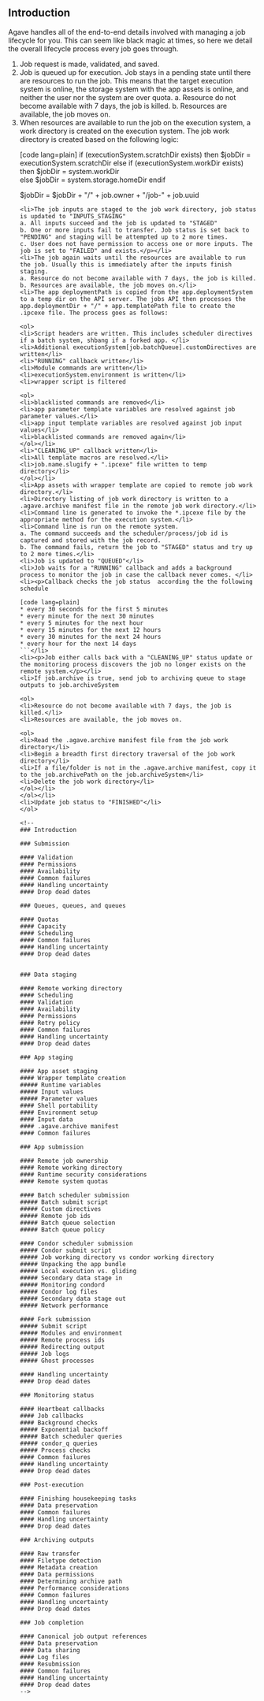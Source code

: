 ## Introduction  

Agave handles all of the end-to-end details involved with managing a job lifecycle for you. This can seem like black magic at times, so here we detail the overall lifecycle process every job goes through.

<ol>
<li>Job request is made, validated, and saved.</li>
<li>Job is queued up for execution. Job stays in a pending state until there are resources to run the job. This means that the target execution system is online, the storage system with the app assets is online, and neither the user nor the system are over quota.
a. Resource do not become available with 7 days, the job is killed.
b. Resources are available, the job moves on.</li>
<li>When resources are available to run the job on the execution system, a work directory is created on the execution system. The job work directory is created based on the following logic:

[code lang=plain]
if (executionSystem.scratchDir exists) 
then
    $jobDir = executionSystem.scratchDir
else if (executionSystem.workDir exists)
then
    $jobDir = system.workDir  
else 
    $jobDir = system.storage.homeDir
endif

$jobDir = $jobDir + "/" + job.owner + "/job-" + job.uuid
```</li>
<li>The job inputs are staged to the job work directory, job status is updated to "INPUTS_STAGING"
a. All inputs succeed and the job is updated to "STAGED"
b. One or more inputs fail to transfer. Job status is set back to "PENDING" and staging will be attempted up to 2 more times.
c. User does not have permission to access one or more inputs. The job is set to "FAILED" and exists.</p></li>
<li>The job again waits until the resources are available to run the job. Usually this is immediately after the inputs finish staging.
a. Resource do not become available with 7 days, the job is killed.
b. Resources are available, the job moves on.</li>
<li>The app deploymentPath is copied from the app.deploymentSystem to a temp dir on the API server. The jobs API then processes the app.deploymentDir + "/" + app.templatePath file to create the .ipcexe file. The process goes as follows:

<ol>
<li>Script headers are written. This includes scheduler directives if a batch system, shbang if a forked app. </li>
<li>Additional executionSystem[job.batchQueue].customDirectives are written</li>
<li>"RUNNING" callback written</li>
<li>Module commands are written</li>
<li>executionSystem.environment is written</li>
<li>wrapper script is filtered

<ol>
<li>blacklisted commands are removed</li>
<li>app parameter template variables are resolved against job parameter values.</li>
<li>app input template variables are resolved against job input values</li>
<li>blacklisted commands are removed again</li>
</ol></li>
<li>"CLEANING_UP" callback written</li>
<li>All template macros are resolved.</li>
<li>job.name.slugify + ".ipcexe" file written to temp directory</li>
</ol></li>
<li>App assets with wrapper template are copied to remote job work directory.</li>
<li>Directory listing of job work directory is written to a .agave.archive manifest file in the remote job work directory.</li>
<li>Command line is generated to invoke the *.ipcexe file by the appropriate method for the execution system.</li>
<li>Command line is run on the remote system.
a. The command succeeds and the scheduler/process/job id is captured and stored with the job record.
b. The command fails, return the job to "STAGED" status and try up to 2 more times.</li>
<li>Job is updated to "QUEUED"</li>
<li>Job waits for a "RUNNING" callback and adds a background process to monitor the job in case the callback never comes. </li>
<li><p>Callback checks the job status  according the the following schedule

[code lang=plain]
* every 30 seconds for the first 5 minutes
* every minute for the next 30 minutes
* every 5 minutes for the next hour
* every 15 minutes for the next 12 hours
* every 30 minutes for the next 24 hours
* every hour for the next 14 days 
```</li>
<li><p>Job either calls back with a "CLEANING_UP" status update or the monitoring process discovers the job no longer exists on the remote system.</p></li>
<li>If job.archive is true, send job to archiving queue to stage outputs to job.archiveSystem

<ol>
<li>Resource do not become available with 7 days, the job is killed.</li>
<li>Resources are available, the job moves on.

<ol>
<li>Read the .agave.archive manifest file from the job work directory</li>
<li>Begin a breadth first directory traversal of the job work directory</li>
<li>If a file/folder is not in the .agave.archive manifest, copy it to the job.archivePath on the job.archiveSystem</li>
<li>Delete the job work directory</li>
</ol></li>
</ol></li>
<li>Update job status to "FINISHED"</li>
</ol>

<!-- 
### Introduction 

### Submission

#### Validation
#### Permissions
#### Availability
#### Common failures
#### Handling uncertainty
#### Drop dead dates

### Queues, queues, and queues

#### Quotas
#### Capacity
#### Scheduling
#### Common failures
#### Handling uncertainty
#### Drop dead dates


### Data staging

#### Remote working directory
#### Scheduling
#### Validation
#### Availability
#### Permissions
#### Retry policy
#### Common failures
#### Handling uncertainty
#### Drop dead dates

### App staging

#### App asset staging 
#### Wrapper template creation 
##### Runtime variables 
##### Input values 
##### Parameter values 
#### Shell portability 
#### Environment setup 
#### Input data 
#### .agave.archive manifest 
#### Common failures

### App submission

#### Remote job ownership
#### Remote working directory
#### Runtime security considerations
#### Remote system quotas

#### Batch scheduler submission
##### Batch submit script
##### Custom directives
##### Remote job ids
##### Batch queue selection
##### Batch queue policy

#### Condor scheduler submission
##### Condor submit script
##### Job working directory vs condor working directory
##### Unpacking the app bundle
##### Local execution vs. gliding
##### Secondary data stage in
##### Monitoring condord
##### Condor log files
##### Secondary data stage out
##### Network performance

#### Fork submission
##### Submit script
##### Modules and environment
##### Remote process ids
##### Redirecting output
##### Job logs
##### Ghost processes

#### Handling uncertainty
#### Drop dead dates

### Monitoring status

#### Heartbeat callbacks
#### Job callbacks
#### Background checks
##### Exponential backoff
##### Batch scheduler queries
##### condor_q queries
##### Process checks
#### Common failures
#### Handling uncertainty
#### Drop dead dates

### Post-execution

#### Finishing housekeeping tasks
#### Data preservation
#### Common failures
#### Handling uncertainty
#### Drop dead dates

### Archiving outputs

#### Raw transfer
#### Filetype detection
#### Metadata creation
#### Data permissions
#### Determining archive path
#### Performance considerations
#### Common failures
#### Handling uncertainty
#### Drop dead dates

### Job completion

#### Canonical job output references
#### Data preservation
#### Data sharing
#### Log files
#### Resubmission
#### Common failures
#### Handling uncertainty
#### Drop dead dates
-->